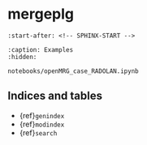 # mergeplg

```{include} ../README.md
:start-after: <!-- SPHINX-START -->
```

```{toctree}
:caption: Examples
:hidden:

notebooks/openMRG_case_RADOLAN.ipynb
```

## Indices and tables

- {ref}`genindex`
- {ref}`modindex`
- {ref}`search`
